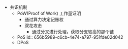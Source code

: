 - 共识机制
	- PoW(Proof of Work) 工作量证明
		- 通过算力决定记账权
		- 双花攻击
			- 通过分叉进行处理，获取分支较高的那个链
	- PoS
	  id:: 656b5989-c6cb-4e74-a797-951fde02d042
	- DPoS